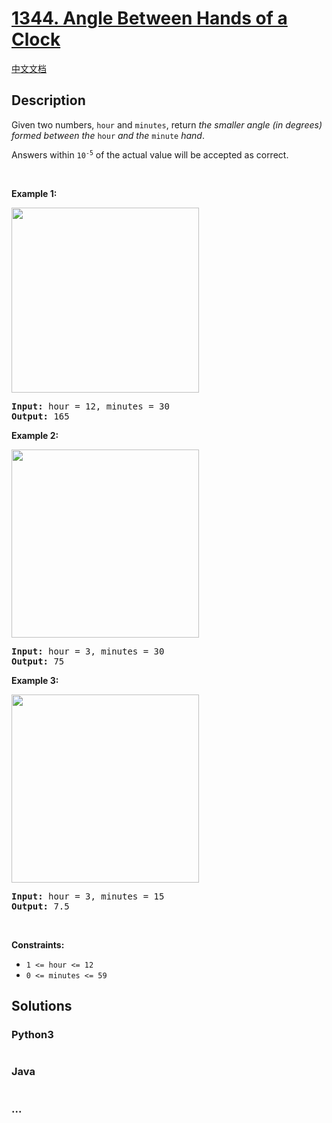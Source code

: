 # [1344. Angle Between Hands of a Clock](https://leetcode.com/problems/angle-between-hands-of-a-clock)

[中文文档](/solution/1300-1399/1344.Angle%20Between%20Hands%20of%20a%20Clock/README.md)

## Description

<p>Given two numbers, <code>hour</code> and <code>minutes</code>, return <em>the smaller angle (in degrees) formed between the </em><code>hour</code><em> and the </em><code>minute</code><em> hand</em>.</p>

<p>Answers within <code>10<sup>-5</sup></code> of the actual value will be accepted as correct.</p>

<p>&nbsp;</p>
<p><strong class="example">Example 1:</strong></p>
<img alt="" src="https://fastly.jsdelivr.net/gh/doocs/leetcode@main/solution/1300-1399/1344.Angle%20Between%20Hands%20of%20a%20Clock/images/sample_1_1673.png" style="width: 300px; height: 296px;" />
<pre>
<strong>Input:</strong> hour = 12, minutes = 30
<strong>Output:</strong> 165
</pre>

<p><strong class="example">Example 2:</strong></p>
<img alt="" src="https://fastly.jsdelivr.net/gh/doocs/leetcode@main/solution/1300-1399/1344.Angle%20Between%20Hands%20of%20a%20Clock/images/sample_2_1673.png" style="width: 300px; height: 301px;" />
<pre>
<strong>Input:</strong> hour = 3, minutes = 30
<strong>Output:</strong> 75
</pre>

<p><strong class="example">Example 3:</strong></p>
<img alt="" src="https://fastly.jsdelivr.net/gh/doocs/leetcode@main/solution/1300-1399/1344.Angle%20Between%20Hands%20of%20a%20Clock/images/sample_3_1673.png" style="width: 300px; height: 301px;" />
<pre>
<strong>Input:</strong> hour = 3, minutes = 15
<strong>Output:</strong> 7.5
</pre>

<p>&nbsp;</p>
<p><strong>Constraints:</strong></p>

<ul>
	<li><code>1 &lt;= hour &lt;= 12</code></li>
	<li><code>0 &lt;= minutes &lt;= 59</code></li>
</ul>

## Solutions

<!-- tabs:start -->

### **Python3**

```python

```

### **Java**

```java

```

### **...**

```

```

<!-- tabs:end -->
